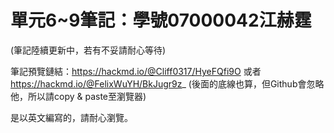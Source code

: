 # 單元6~9筆記：學號07000042江赫霆
(筆記陸續更新中，若有不妥請耐心等待)

筆記預覽鏈結：https://hackmd.io/@Cliff0317/HyeFQfi9O 或者 https://hackmd.io/@FelixWuYH/BkJugr9z_ (後面的底線也算，但Github會忽略他，所以請copy & paste至瀏覽器)

是以英文編寫的，請耐心瀏覽。
